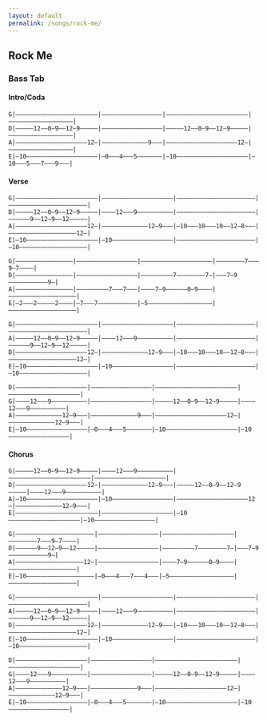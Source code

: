 ```yaml
---
layout: default
permalink: /songs/rock-me/
---
```


Rock Me
-------

### Bass Tab ###

#### Intro/Coda ####

    G|———————————————————————|—————————————————|———————————————————————|——————————————————|
    D|—————12——0—9——12—9—————|—————————————————|—————12——0—9——12—9—————|——————————————————|
    A|————————————————————12—|—————————————9———|————————————————————12—|——————————————————|
    E|—10————————————————————|—0———4———5———————|—10————————————————————|—10———5———7———9———|

#### Verse ####

    G|———————————————————————|————————————————————|——————————————————————|——————————————————————|
    D|—————12——0—9——12—9—————|————12———9——————————|——————————————————————|——————9——12—9——12—————|
    A|————————————————————12—|—————————————12—9———|—10———10———10——12—8~——|———————————————————12—|
    E|—10————————————————————|—10—————————————————|——————————————————————|—10———————————————————|

    G|————————————————|—————————————————|————————————————————|————————7———9—7————|
    D|————————————————|—————————————————|—————————7————————7—|———7—9———————————9—|
    A|————————————————|—————————7———7———|————7—9——————0—9————|———————————————————|
    E|—2———2—————2————|—7———7———————————|—5——————————————————|———————————————————|

    G|———————————————————————|————————————————————|——————————————————————|——————————————————————|
    A|—————12——0—9——12—9—————|————12———9——————————|——————————————————————|——————9——12—9——12—————|
    D|————————————————————12—|—————————————12—9———|—10———10———10——12—8~——|———————————————————12—|
    E|—10————————————————————|—10—————————————————|——————————————————————|—10———————————————————|

    D|————————————————————|—————————————————|———————————————————————|————————————————————|
    G|————12———9——————————|—————————————————|—————12——0—9——12—9—————|————12———9——————————|
    A|—————————————12—9———|—————————————9———|————————————————————12—|—————————————12—9———|
    E|—10—————————————————|—0———4———5———————|—10————————————————————|—10—————————————————|

#### Chorus ####

    G|—————12——0—9——12—9—————|————12———9——————————|———————————————————————|————————————————————|
    D|————————————————————12—|—————————————12—9———|—————12——0—9——12—9—————|————12———9——————————|
    A|—10————————————————————|—10—————————————————|————————————————————12—|—————————————12—9———|
    E|———————————————————————|————————————————————|—10————————————————————|—10—————————————————|

    G|——————————————————————|—————————————————|————————————————————|————————7———9—7————|
    D|——————9——12—9——12—————|—————————————————|—————————7————————7—|———7—9———————————9—|
    A|———————————————————12—|—————————————————|————7—9——————0—9————|———————————————————|
    E|—10———————————————————|—0———4———7———4———|—5——————————————————|———————————————————|

    G|———————————————————————|————————————————————|——————————————————————|——————————————————————|
    A|—————12——0—9——12—9—————|————12———9——————————|——————————————————————|——————9——12—9——12—————|
    D|————————————————————12—|—————————————12—9———|—10———10———10——12—8~——|———————————————————12—|
    E|—10————————————————————|—10—————————————————|——————————————————————|—10———————————————————|

    D|————————————————————|—————————————————|———————————————————————|————————————————————|
    G|————12———9——————————|—————————————————|—————12——0—9——12—9—————|————12———9——————————|
    A|—————————————12—9———|—————————————9———|————————————————————12—|—————————————12—9———|
    E|—10—————————————————|—0———4———5———————|—10————————————————————|—10—————————————————|
